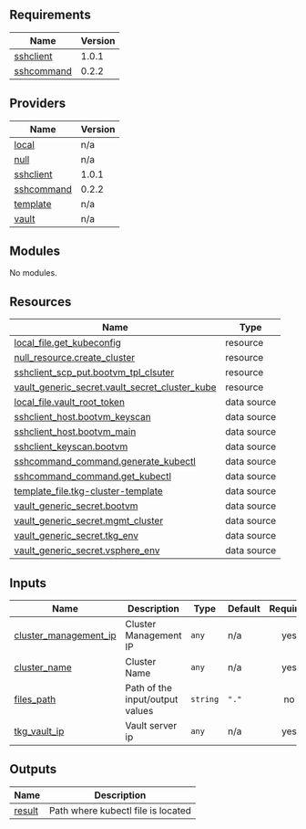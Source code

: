 <!-- BEGIN_TF_DOCS -->
## Requirements

| Name | Version |
|------|---------|
| <a name="requirement_sshclient"></a> [sshclient](#requirement\_sshclient) | 1.0.1 |
| <a name="requirement_sshcommand"></a> [sshcommand](#requirement\_sshcommand) | 0.2.2 |

## Providers

| Name | Version |
|------|---------|
| <a name="provider_local"></a> [local](#provider\_local) | n/a |
| <a name="provider_null"></a> [null](#provider\_null) | n/a |
| <a name="provider_sshclient"></a> [sshclient](#provider\_sshclient) | 1.0.1 |
| <a name="provider_sshcommand"></a> [sshcommand](#provider\_sshcommand) | 0.2.2 |
| <a name="provider_template"></a> [template](#provider\_template) | n/a |
| <a name="provider_vault"></a> [vault](#provider\_vault) | n/a |

## Modules

No modules.

## Resources

| Name | Type |
|------|------|
| [local_file.get_kubeconfig](https://registry.terraform.io/providers/hashicorp/local/latest/docs/resources/file) | resource |
| [null_resource.create_cluster](https://registry.terraform.io/providers/hashicorp/null/latest/docs/resources/resource) | resource |
| [sshclient_scp_put.bootvm_tpl_clsuter](https://registry.terraform.io/providers/luma-planet/sshclient/1.0.1/docs/resources/scp_put) | resource |
| [vault_generic_secret.vault_secret_cluster_kube](https://registry.terraform.io/providers/hashicorp/vault/latest/docs/resources/generic_secret) | resource |
| [local_file.vault_root_token](https://registry.terraform.io/providers/hashicorp/local/latest/docs/data-sources/file) | data source |
| [sshclient_host.bootvm_keyscan](https://registry.terraform.io/providers/luma-planet/sshclient/1.0.1/docs/data-sources/host) | data source |
| [sshclient_host.bootvm_main](https://registry.terraform.io/providers/luma-planet/sshclient/1.0.1/docs/data-sources/host) | data source |
| [sshclient_keyscan.bootvm](https://registry.terraform.io/providers/luma-planet/sshclient/1.0.1/docs/data-sources/keyscan) | data source |
| [sshcommand_command.generate_kubectl](https://registry.terraform.io/providers/invidian/sshcommand/0.2.2/docs/data-sources/command) | data source |
| [sshcommand_command.get_kubectl](https://registry.terraform.io/providers/invidian/sshcommand/0.2.2/docs/data-sources/command) | data source |
| [template_file.tkg-cluster-template](https://registry.terraform.io/providers/hashicorp/template/latest/docs/data-sources/file) | data source |
| [vault_generic_secret.bootvm](https://registry.terraform.io/providers/hashicorp/vault/latest/docs/data-sources/generic_secret) | data source |
| [vault_generic_secret.mgmt_cluster](https://registry.terraform.io/providers/hashicorp/vault/latest/docs/data-sources/generic_secret) | data source |
| [vault_generic_secret.tkg_env](https://registry.terraform.io/providers/hashicorp/vault/latest/docs/data-sources/generic_secret) | data source |
| [vault_generic_secret.vsphere_env](https://registry.terraform.io/providers/hashicorp/vault/latest/docs/data-sources/generic_secret) | data source |

## Inputs

| Name | Description | Type | Default | Required |
|------|-------------|------|---------|:--------:|
| <a name="input_cluster_management_ip"></a> [cluster\_management\_ip](#input\_cluster\_management\_ip) | Cluster Management IP | `any` | n/a | yes |
| <a name="input_cluster_name"></a> [cluster\_name](#input\_cluster\_name) | Cluster Name | `any` | n/a | yes |
| <a name="input_files_path"></a> [files\_path](#input\_files\_path) | Path of the input/output values | `string` | `"."` | no |
| <a name="input_tkg_vault_ip"></a> [tkg\_vault\_ip](#input\_tkg\_vault\_ip) | Vault server ip | `any` | n/a | yes |

## Outputs

| Name | Description |
|------|-------------|
| <a name="output_result"></a> [result](#output\_result) | Path where kubectl file is located |
<!-- END_TF_DOCS -->
